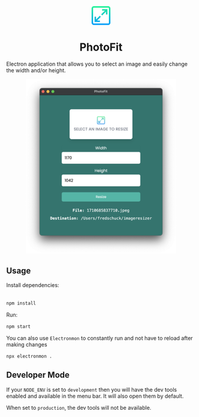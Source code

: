 <div align="center">
  <img src="renderer/images/logo.svg" width="50"/>
  <h1>PhotoFit</h1>
</div>

Electron application that allows you to select an image and easily change the width and/or height.

<div align="center">
<img src="./assets/screen.png" width="400" />
</div>

## Usage

Install dependencies:

```bash

npm install
```

Run:

```bash
npm start
```

You can also use `Electronmon` to constantly run and not have to reload after making changes

```bash
npx electronmon .
```

## Developer Mode

If your `NODE_ENV` is set to `development` then you will have the dev tools enabled and available in the menu bar. It will also open them by default.

When set to `production`, the dev tools will not be available.

